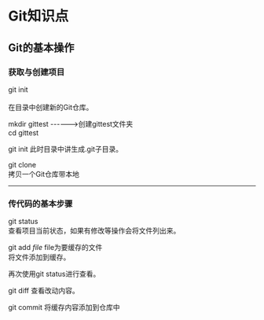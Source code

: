 # Git知识点
<h2>Git的基本操作
<h3>获取与创建项目</h3>

git init<br>  
在目录中创建新的Git仓库。

mkdir gittest  ------>创建gittest文件夹    
cd gittest

git init
此时目录中讲生成.git子目录。

git clone    
拷贝一个Git仓库带本地

---

<h3>传代码的基本步骤</h3>
git status<br>
查看项目当前状态，如果有修改等操作会将文件列出来。

git add _file_ file为要缓存的文件<br>
将文件添加到缓存。

再次使用git status进行查看。

git diff
查看改动内容。

git commit
将缓存内容添加到仓库中





